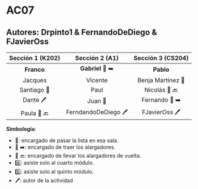 # AC07

## Autores: Drpinto1 & FernandoDeDiego & FJavierOss  

|  **Sección 1 (K202)**       |     **Sección 2 (A1)**     |      **Sección 3 (CS204)**    |
|:--------------------------: | :--------------------------: | :--------------------------: |
|  **Franco**   |   **Gabriel** :battery: :arrow_right:  |      **Pablo**          |
|        Jacques          |       Vicente       |    Benja Martínez :book:   |
|      Santiago :book:    |      Paul        |      Nicolás :battery: :back:    |
|   Dante :pen:    |          Juan :book:        |             Fernando :battery: :arrow_right:        |
|  Paula :battery: :back:  |        FerndandoDeDiego :pen:           |          FJavierOss :pen:          |

**Simbología**:

- :book:: encargado de pasar la lista en esa sala.
- :battery: :arrow_right:: encargado de traer los alargadores.
- :battery: :back:: encargado de llevar los alargadores de vuelta.
- :four:: asiste solo al cuarto módulo.
- :five:: asiste solo al quinto módulo.
- :pen:: autor de la actividad
